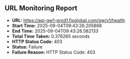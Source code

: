 ## URL Monitoring Report

- **URL:** https://api-gw1-prod1.fisglobal.com/gw/v1/health
- **Start Time:** 2025-09-04T09:43:26.205868
- **End Time:** 2025-09-04T09:43:26.582133
- **Total Time Taken:** 0.376265 seconds
- **HTTP Status Code:** 403
- **Status:** Failure
- **Failure Reason:** HTTP Status Code: 403
